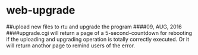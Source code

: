 # web-upgrade
##upload new files to rtu and upgrade the program
####09, AUG, 2016
####upgrade.cgi will return a page of a 5-second-countdown for rebooting if the uploading and upgrading operation is totally correctly executed. Or it will return anothor page to remind users of the error.
